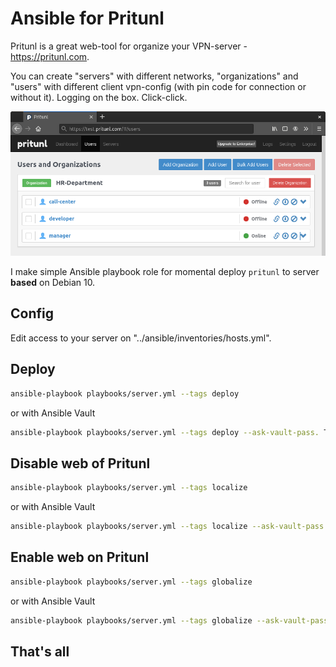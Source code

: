 # Ansible for Pritunl

Pritunl is a great web-tool for organize your VPN-server - https://pritunl.com.

You can create "servers" with different networks, "organizations" and "users" with different client vpn-config (with pin code for connection or without it). Logging on the box. Click-click.

![img](./README.files/screenshot.png)

I make simple Ansible playbook role for momental deploy `pritunl` to server **based** on Debian 10. 

## Config

Edit access to your server on "../ansible/inventories/hosts.yml".

## Deploy

```bash
ansible-playbook playbooks/server.yml --tags deploy
```

or with Ansible Vault

```bash
ansible-playbook playbooks/server.yml --tags deploy --ask-vault-pass. Th
```

## Disable web of Pritunl

```bash
ansible-playbook playbooks/server.yml --tags localize
```

or with Ansible Vault

```bash
ansible-playbook playbooks/server.yml --tags localize --ask-vault-pass. Th
```

## Enable web on Pritunl

```bash
ansible-playbook playbooks/server.yml --tags globalize
```

or with Ansible Vault

```bash
ansible-playbook playbooks/server.yml --tags globalize --ask-vault-pass
```

## That's all
